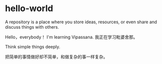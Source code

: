 # hello-world
A repository is a place where you store ideas, resources, or even share and discuss things with others.

Hello，everybody！ I'm learning Vipassana. 我正在学习毗婆舍那。

Think simple things deeply.

把简单的事情做好却不简单，和做复杂的事一样复杂。
